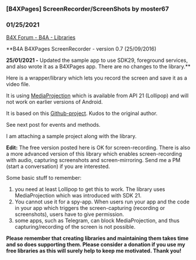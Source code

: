 ###  [B4XPages] ScreenRecorder/ScreenShots by moster67
### 01/25/2021
[B4X Forum - B4A - Libraries](https://www.b4x.com/android/forum/threads/71348/)

**B4A B4XPages ScreenRecorder - version 0.7 (25/09/2016)   
  
**25/01/2021 -** Updated the sample app to use SDK29, foreground services, and also wrote it as a B4XPages app. There are no changes to the library.**  
  
Here is a wrapper/library which lets you record the screen and save it as a video file.  
  
It is using [MediaProjection](https://developer.android.com/reference/android/media/projection/MediaProjection.html) which is available from API 21 (Lollipop) and will not work on earlier versions of Android.  
  
It is based on this [Github-project](https://github.com/yrom/ScreenRecorder). Kudos to the original author.  
  
See next post for events and methods.  
  
I am attaching a sample project along with the library.  
  
**Edit:** The free version posted here is OK for screen-recording. There is also a more advanced version of this library which enables screen-recording with audio, capturing screenshots and screen-mirroring. Send me a PM (start a conversation) if you are interested.  
  
Some basic stuff to remember:  
1) you need at least Lollipop to get this to work. The library uses MediaProjection which was introduced with SDK 21.  
2) You cannot use it for a spy-app. When users run your app and the code in your app which triggers the screen-capturing (recording or screenshots), users have to give permission.  
3) some apps, such as Telegram, can block MediaProjection, and thus capturing/recording of the screen is not possible.  
  
  
**Please remember that creating libraries and maintaining them takes time and so does supporting them. Please consider a donation if you use my free libraries as this will surely help to keep me motivated. Thank you!**